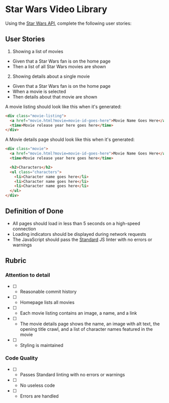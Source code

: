 # Star Wars Video Library

Using the [Star Wars API](https://swapi.dev/), complete the following user stories:

## User Stories

1. Showing a list of movies
  * Given that a Star Wars fan is on the home page
  * Then a list of all Star Wars movies are shown
2. Showing details about a single movie
  * Given that a Star Wars fan is on the home page
  * When a movie is selected
  * Then details about that movie are shown

A movie listing should look like this when it's generated:

```html
<div class="movie-listing">
  <a href="movie.html?movie=movie-id-goes-here">Movie Name Goes Here</a>
  <time>Movie release year here goes here</time>
</div>
```

A Movie details page should look like this when it's generated:

```html
<div class="movie">
  <a href="movie.html?movie=movie-id-goes-here">Movie Name Goes Here</a>
  <time>Movie release year here goes here</time>

  <h2>Characters</h2>
  <ul class="characters">
    <li>Character name goes here</li>
    <li>Character name goes here</li>
    <li>Character name goes here</li>
  </ul>
</div>
```

## Definition of Done

* All pages should load in less than 5 seconds on a high-speed connection
* Loading indicators should be displayed during network requests
* The JavaScript should pass the [Standard](https://standardjs.com/) JS linter with no errors or warnings

## Rubric

### Attention to detail

* [ ] - Reasonable commit history
* [ ] - Homepage lists all movies
* [ ] - Each movie listing contains an image, a name, and a link
* [ ] - The movie details page shows the name, an image with alt text, the opening title crawl, and a list of character names featured in the movie
* [ ] - Styling is maintained

### Code Quality

* [ ] - Passes Standard linting with no errors or warnings
* [ ] - No useless code
* [ ] - Errors are handled
